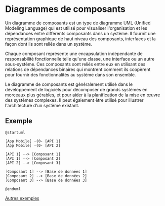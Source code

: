# Diagrammes de composants

Un diagramme de composants est un type de diagramme UML (Unified Modeling Language) qui est utilisé pour visualiser
l'organisation et les dépendances entre différents composants dans un système. Il fournit une représentation graphique
de haut niveau des composants, interfaces et la façon dont ils sont reliés dans un système.

Chaque composant représente une encapsulation indépendante de responsabilité fonctionnelle telle qu'une classe, une
interface ou un autre sous-système. Ces composants sont reliés entre eux en utilisant des relations de dépendances
binaires qui montrent comment ils coopèrent pour fournir des fonctionnalités au système dans son ensemble.

Le diagramme de composants est généralement utilisé dans le développement de logiciels pour décomposer de grands
systèmes en morceaux plus gérables, et pour aider à la planification de la mise en œuvre des systèmes complexes. Il peut
également être utilisé pour illustrer l'architecture d'un système existant.

## Exemple

```plantuml
@startuml

[App Mobile] -(0- [API 1]
[App Mobile] -(0- [API 2]

[API 1] --> [Composant 1]
[API 1] --> [Composant 2]
[API 2] --> [Composant 3]

[Composant 1] --> [Base de données 1]
[Composant 2] --> [Base de données 2]
[Composant 3] --> [Base de données 3]

@enduml
```

[Autres exemples](https://creately.com/blog/software-teams/component-diagram-tutorial/)